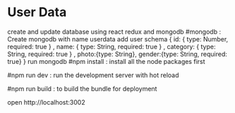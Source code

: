 # User Data
create and update database using react redux and mongodb
#mongodb :
Create mongodb with name userdata
add user schema {
	id: { type: Number, required: true } ,
	name:  { type: String, required: true } ,
	category:  { type: String, required: true } ,
	photo:{type: String},
	gender:{type: String, required: true}
}
run mongodb
#npm install :
install all the node packages first 

#npm run dev :
run the development server with hot reload

#npm run build :
to build the bundle for deployment

open http://localhost:3002
